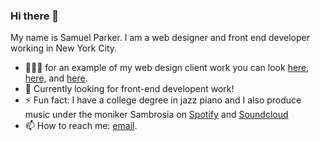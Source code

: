 ### Hi there 👋

My name is Samuel Parker. I am a web designer and front end developer working in New York City. 

- 👨🏻‍💻 for an example of my web design client work you can look [here](https://www.collabaretcreative.com/), [here](https://www.derekbrooker.com/), and [here](http://saltandlight.nyc/). 
- 🤔 Currently looking for front-end developent work!
- ⚡ Fun fact: I have a college degree in jazz piano and I also produce music under the moniker Sambrosia on [Spotify](https://open.spotify.com/artist/08wnFVjoryHSe9eVIYZFUN?si=R80fw8ZSRdyxpGz8ejmuxQ) and [Soundcloud](https://soundcloud.com/sambrosiamusic)
- 📫 How to reach me: [email](samuel.a.parker00@gmail.com ).




<!--
**samuelaparker/samuelaparker** is a ✨ _special_ ✨ repository because its `README.md` (this file) appears on your GitHub profile.

Here are some ideas to get you started:

- 🔭 I’m currently working on ...
- 🌱 I’m currently learning ...
- 👯 I’m looking to collaborate on ...
- 🤔 I’m looking for help with ...
- 💬 Ask me about ...
- 📫 How to reach me: ...
- 😄 Pronouns: ...
- ⚡ Fun fact: ...
-->
